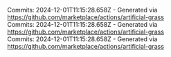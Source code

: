Commits: 2024-12-01T11:15:28.658Z - Generated via https://github.com/marketplace/actions/artificial-grass
<br>
Commits: 2024-12-01T11:15:28.658Z - Generated via https://github.com/marketplace/actions/artificial-grass
<br>
Commits: 2024-12-01T11:15:28.658Z - Generated via https://github.com/marketplace/actions/artificial-grass
<br>
